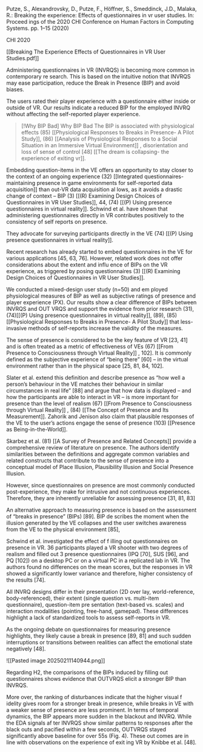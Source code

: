 Putze, S., Alexandrovsky, D., Putze, F., Höffner, S., Smeddinck, J.D., Malaka, R.: Breaking the experience: Effects of questionnaires in vr user studies. In: Proceed ings of the 2020 CHI Conference on Human Factors in Computing Systems. pp. 1–15 (2020)

CHI 2020

[[Breaking The Experience Effects of Questionnaires in VR User Studies.pdf]]

Administering questionnaires in VR (INVRQS) is becoming more common in contemporary re search. This is based on the intuitive notion that INVRQS may ease participation, reduce the Break in Presence (BIP) and avoid biases.

The users rated their player experience with a questionnaire either inside or outside of VR. Our results indicate a reduced BIP for the employed INVRQ without affecting the self-reported player experience.


> [!Why BIP Bad] Why BIP Bad
> The BIP is associated with physiological effects (85) [[Physiological Responses to Breaks in Presence- A Pilot Study]], (86) [[Analysis of Physiological Responses to a Social Situation in an Immersive Virtual Environment]]  , disorientation and loss of sense of control [48] [[The dream is collapsing-  the experience of exiting vr]].


Embedding question-items in the VE offers an opportunity to stay closer to the context of an ongoing experience (32) [[Integrated questionnaires- maintaining presence in game environments for self-reported data acquisition]] than out-VR data acquisition al lows, as it avoids a drastic change of context – BIP (3) [[(R) Examining Design Choices of Questionnaires in VR User Studies]], 44, (74) [[(P) Using presence questionnaires in virtual reality]]. Schwind et al. have shown that administering questionnaires directly in VR contributes positively to the consistency of self reports on presence.

They advocate for surveying participants directly in the VE (74) [[(P) Using presence questionnaires in virtual reality]].

Recent research has already started to embed questionnaires in the VE for various applications [45, 63, 76]. However, related work does not offer considerations about the extent and influ ence of BIPs on the VR experience, as triggered by posing questionnaires (3) [[(R) Examining Design Choices of Questionnaires in VR User Studies]].

We conducted a mixed-design user study (n=50) and em ployed physiological measures of BIP as well as subjective ratings of presence and player experience (PX). Our results show a clear difference of BIPs between INVRQS and OUT VRQS and support the evidence from prior research (31), (74)[[(P) Using presence questionnaires in virtual reality]], (89), (85) [[Physiological Responses to Breaks in Presence- A Pilot Study]]  that less-invasive methods of self-reports increase the validity of the measures.

The sense of presence is considered to be the key feature of VR [23, 41] and is often treated as a metric of effectiveness of VEs (67) [[From Presence to Consciousness through Virtual Reality]] , 102]. It is commonly defined as the subjective experience of “being there” [60] – in the virtual environment rather than in the physical space [25, 81, 84, 102].

Slater et al. extend this definition and describe presence as “how well a person’s behaviour in the VE matches their behaviour in similar circumstances in real life” [88] and argue that how data is displayed – and how the participants are able to interact in VR – is more important for presence than the level of realism (67) [[From Presence to Consciousness through Virtual Reality]] , (84) [[The Concept of Presence and Its Measurement]]. Zahorik and Jenison also claim that plausible responses of the VE to the user’s actions engage the sense of presence (103) [[Presence as Being-in-the-World]].

Skarbez et al. (81) [[A Survey of Presence and Related Concepts]] provide a comprehensive review of literature on presence. The authors identify similarities between the definitions and aggregate common variables and related constructs that contribute to the sense of presence into a conceptual model of Place Illusion, Plausibility Illusion and Social Presence Illusion.

However, since questionnaires on presence are most commonly conducted post-experience, they make for intrusive and not continuous experiences. Therefore, they are inherently unreliable for assessing presence [31, 81, 83]

An alternative approach to measuring presence is based on the assessment of “breaks in presence” (BIPs) [89]. BIP de scribes the moment when the illusion generated by the VE collapses and the user switches awareness from the VE to the physical environment [85],

Schwind et al. investigated the effect of f illing out questionnaires on presence in VR. 36 participants played a VR shooter with two degrees of realism and filled out 3 presence questionnaires (IPQ [70], SUS [96], and PQ [102]) on a desktop PC or on a virtual PC in a replicated lab in VR. The authors found no differences on the mean scores, but the responses in VR showed a significantly lower variance and therefore, higher consistency of the results [74].

All INVRQ designs differ in their presentation (2D over lay, world-reference, body-referenced), their extent (single question vs. multi-item questionnaire), question-item pre sentation (text-based vs. scales) and interaction modalities (pointing, free-hand, gamepad). These differences highlight a lack of standardized tools to assess self-reports in VR.

As the ongoing debate on questionnaires for measuring presence highlights, they likely cause a break in presence [89, 81] and such sudden interruptions or transitions between realities can affect the emotional state negatively [48].

![[Pasted image 20250211140944.png]]


Regarding H2, the comparisons of the BIPs induced by filling out questionnaires shows evidence that OUTVRQS elicit a stronger BIP than INVRQS.

More over, the ranking of disturbances indicate that the higher visual f idelity gives room for a stronger break in presence, while breaks in VE with a weaker sense of presence are less prominent. In terms of temporal dynamics, the BIP appears more sudden in the blackout and INVRQ. While the EDA signals af ter INVRQS show similar patterns to responses after the black outs and pacified within a few seconds, OUTVRQS stayed significantly above baseline for over 55s (Fig. 4). These out comes are in line with observations on the experience of exit ing VR by Knibbe et al. [48].